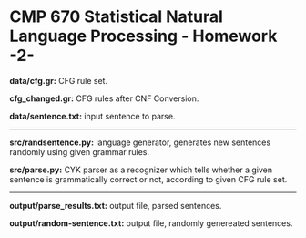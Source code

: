 # CMP 670 Statistical Natural Language Processing - Homework -2-

**data/cfg.gr:** CFG rule set.

**cfg_changed.gr:** CFG rules after CNF Conversion.

**data/sentence.txt:** input sentence to parse.

----------------------------------------------------------

**src/randsentence.py:** language generator, generates new sentences randomly using given grammar rules.

**src/parse.py:** CYK parser as a recognizer which tells whether a given sentence is grammatically correct or not, according to given CFG rule set.

----------------------------------------------------------

**output/parse_results.txt:** output file, parsed sentences.

**output/random-sentence.txt:** output file, randomly genereated sentences.
